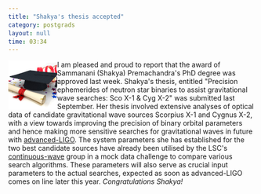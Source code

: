 ```yaml
---
title: "Shakya's thesis accepted"
category: postgrads
layout: null
time: 03:34
---
```

<!-- converted from blosxom format post using convert.pl dkg 22.1.2022 -->
<img src="images/article_Graduation_051412.jpg" width="100" align="left">
I am pleased and proud to report that the award of Sammanani (Shakya)
Premachandra's PhD degree was approved last week. Shakya's thesis, entitled 
"Precision ephemerides of neutron star binaries to assist gravitational wave
searches: Sco X-1 & Cyg X-2" was submitted last September. Her thesis involved
extensive analyses of optical data of candidate gravitational wave sources
Scorpius X-1 and Cygnus X-2, with a view towards improving the precision of
binary orbital parameters and hence making more sensitive searches for 
gravitational waves in future with 
<a href="https://www.advancedligo.mit.edu">advanced-LIGO</a>.
The system parameters she has established for the two best candidate sources
have already been utilised by the LSC's 
<a href="https://www.lsc-group.phys.uwm.edu/ligovirgo/cw/public">continuous-wave</a> group
in a mock data challenge to compare various search algorithms. These 
parameters will also serve as crucial input parameters to the actual searches,
expected as soon as advanced-LIGO comes on line later this year.
<em>Congratulations Shakya!</em>
